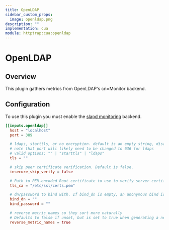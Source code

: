```yaml
---
title: OpenLDAP
sidebar_custom_props:
  image: openldap.png
description: ""
implementation: cua
module: httptrap:cua:openldap
---
```


# OpenLDAP

## Overview

This plugin gathers metrics from OpenLDAP's cn=Monitor backend.

## Configuration

To use this plugin you must enable the [slapd monitoring](https://www.openldap.org/devel/admin/monitoringslapd.html) backend.

```toml
[[inputs.openldap]]
  host = "localhost"
  port = 389

  # ldaps, starttls, or no encryption. default is an empty string, disabling all encryption.
  # note that port will likely need to be changed to 636 for ldaps
  # valid options: "" | "starttls" | "ldaps"
  tls = ""

  # skip peer certificate verification. Default is false.
  insecure_skip_verify = false

  # Path to PEM-encoded Root certificate to use to verify server certificate
  tls_ca = "/etc/ssl/certs.pem"

  # dn/password to bind with. If bind_dn is empty, an anonymous bind is performed.
  bind_dn = ""
  bind_password = ""

  # reverse metric names so they sort more naturally
  # Defaults to false if unset, but is set to true when generating a new config
  reverse_metric_names = true
```

